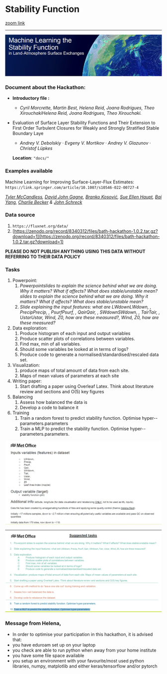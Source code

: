 # Stability Function

[zoom link]([https://us02web.zoom.us/j/88521701658]())

---

![firstpage](image/README/firstpage.JPG)

### Document about the Hackathon:

* **Introductory file :**

  * *Cyril Morcrette, Martin Best, Helena Reid, Joana Rodrigues, Theo XirouchakiHelena Reid, Joana Rodrigues, Theo Xirouchaki.*
* Evaluation of Surface Layer Stability Functions and Their Extension to First Order Turbulent Closures for Weakly and Strongly Stratified Stable Boundary Laye

  * *Andrey V. Debolskiy · Evgeny V. Mortikov · Andrey V. Glazunov  · Christof Lüpkes*

  **Location**: `"docs/"`

### Examples available

Machine Learning for Improving Surface-Layer-Flux Estimates: `https://link.springer.com/article/10.1007/s10546-022-00727-4`

*[Tyler McCandless](https://link.springer.com/article/10.1007/s10546-022-00727-4#auth-Tyler-McCandless-Aff1), [David John Gagne](https://link.springer.com/article/10.1007/s10546-022-00727-4#auth-David_John-Gagne-Aff2), [Branko Kosović](https://link.springer.com/article/10.1007/s10546-022-00727-4#auth-Branko-Kosovi_-Aff2), [Sue Ellen Haupt](https://link.springer.com/article/10.1007/s10546-022-00727-4#auth-Sue_Ellen-Haupt-Aff2), [Bai Yang](https://link.springer.com/article/10.1007/s10546-022-00727-4#auth-Bai-Yang-Aff3-Aff4), [Charlie Becker](https://link.springer.com/article/10.1007/s10546-022-00727-4#auth-Charlie-Becker-Aff2) & [John Schreck](https://link.springer.com/article/10.1007/s10546-022-00727-4#auth-John-Schreck-Aff2)*

### Data source

1. `https://fluxnet.org/data/`
2. [https://zenodo.org/record/8340312/files/bath-hackathon-1.0.2.tar.gz?download=1](https://zenodo.org/record/8340312/files/bath-hackathon-1.0.2.tar.gz?download=1)

**PLEASE DO NOT PUBLISH ANYTHING USING THIS DATA WITHOUT REFERRING TO THEIR DATA POLICY**

### Tasks

1. Powerpoint:
   1. *Powerpointslides to explain the science behind what we are doing. Why it matters? What if affects? What does stable/unstable mean?slides to explain the science behind what we are doing. Why it matters? What if affects? What does stable/unstable mean?*
   2. *Slide explaining the input features: what are LWdownLWdown, , PrecipPrecip, , PsurfPsurf, , QairQair, , SWdownSWdown, , TairTair, , UstarUstar, Wind, Z0, how are these measured?, Wind, Z0, how are these measured?*
2. Data exploration:
   1. Produce histogram of each input and output variables
   2. Produce scatter plots of correlations between variables.
   3. Find max, min of all variables.
   4. Should some variables be looked at in terms of logs?
   5. Produce code to generate a normalised/standardised/rescaled data set.
3. Visualization:
   1. produce maps of total amount of data from each site.
   2. Maps of mean values of parameters at each site
4. Writing paper:
   1. Start drafting a paper using Overleaf Latex. Think about literature review and sections and O(5) key figures
5. Balancing
   1. Assess how balanced the data is
   2. Develop a code to balance it
6. Training
   1. Train a random forest to predict stability function. Optimise hyper--parameters.parameters
   2. Train a MLP to predict the stability function. Optimise hyper--parameters.parameters.

![in_out](image/README/input_output.JPG "input and output")

![tasks](image/README/tasks.JPG "tasks")

### Message from Helena,

* In order to optimise your participation in this hackathon, it is advised that:
* you have eduroam set up on your laptop
* you check are able to run python when away from your home institute
* you have some file space available
* you setup an environment with your favourite/most used python libraries, numpy, matplotlib and either keras/tensorflow and/or pytorch

